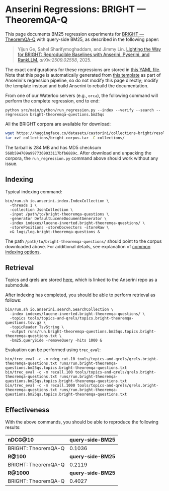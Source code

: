 # Anserini Regressions: BRIGHT &mdash; TheoremQA-Q

This page documents BM25 regression experiments for [BRIGHT &mdash; TheoremQA-Q](https://brightbenchmark.github.io/) with query-side BM25, as described in the following paper:

> Yijun Ge, Sahel Sharifymoghaddam, and Jimmy Lin. [Lighting the Way for BRIGHT: Reproducible Baselines with Anserini, Pyserini, and RankLLM.](https://arxiv.org/abs/2509.02558) _arXiv:2509.02558_, 2025.

The exact configurations for these regressions are stored in [this YAML file](../../src/main/resources/regression/bright-theoremqa-questions.bm25qs.yaml).
Note that this page is automatically generated from [this template](../../src/main/resources/docgen/templates/bright-theoremqa-questions.bm25qs.template) as part of Anserini's regression pipeline, so do not modify this page directly; modify the template instead and build Anserini to rebuild the documentation.

From one of our Waterloo servers (e.g., `orca`), the following command will perform the complete regression, end to end:

```
python src/main/python/run_regression.py --index --verify --search --regression bright-theoremqa-questions.bm25qs
```

All the BRIGHT corpora are available for download:

```bash
wget https://huggingface.co/datasets/castorini/collections-bright/resolve/main/bright-corpus.tar -P collections/
tar xvf collections/bright-corpus.tar -C collections/
```

The tarball is 284 MB and has MD5 checksum `568b594709a9977369033117bfb6889c`.
After download and unpacking the corpora, the `run_regression.py` command above should work without any issue.

## Indexing

Typical indexing command:

```
bin/run.sh io.anserini.index.IndexCollection \
  -threads 1 \
  -collection JsonCollection \
  -input /path/to/bright-theoremqa-questions \
  -generator DefaultLuceneDocumentGenerator \
  -index indexes/lucene-inverted.bright-theoremqa-questions/ \
  -storePositions -storeDocvectors -storeRaw \
  >& logs/log.bright-theoremqa-questions &
```

The path `/path/to/bright-theoremqa-questions/` should point to the corpus downloaded above.
For additional details, see explanation of [common indexing options](../../docs/common-indexing-options.md).

## Retrieval

Topics and qrels are stored [here](https://github.com/castorini/anserini-tools/tree/master/topics-and-qrels), which is linked to the Anserini repo as a submodule.

After indexing has completed, you should be able to perform retrieval as follows:

```
bin/run.sh io.anserini.search.SearchCollection \
  -index indexes/lucene-inverted.bright-theoremqa-questions/ \
  -topics tools/topics-and-qrels/topics.bright-theoremqa-questions.tsv.gz \
  -topicReader TsvString \
  -output runs/run.bright-theoremqa-questions.bm25qs.topics.bright-theoremqa-questions.txt \
  -bm25.querySide -removeQuery -hits 1000 &
```

Evaluation can be performed using `trec_eval`:

```
bin/trec_eval -c -m ndcg_cut.10 tools/topics-and-qrels/qrels.bright-theoremqa-questions.txt runs/run.bright-theoremqa-questions.bm25qs.topics.bright-theoremqa-questions.txt
bin/trec_eval -c -m recall.100 tools/topics-and-qrels/qrels.bright-theoremqa-questions.txt runs/run.bright-theoremqa-questions.bm25qs.topics.bright-theoremqa-questions.txt
bin/trec_eval -c -m recall.1000 tools/topics-and-qrels/qrels.bright-theoremqa-questions.txt runs/run.bright-theoremqa-questions.bm25qs.topics.bright-theoremqa-questions.txt
```

## Effectiveness

With the above commands, you should be able to reproduce the following results:

| **nDCG@10**                                                                                                  | **query-side-BM25**|
|:-------------------------------------------------------------------------------------------------------------|--------------------|
| BRIGHT: TheoremQA-Q                                                                                          | 0.1036             |
| **R@100**                                                                                                    | **query-side-BM25**|
| BRIGHT: TheoremQA-Q                                                                                          | 0.2119             |
| **R@1000**                                                                                                   | **query-side-BM25**|
| BRIGHT: TheoremQA-Q                                                                                          | 0.4027             |
